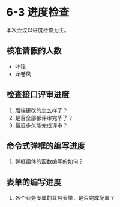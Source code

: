 # 6-3 进度检查

本次会议以进度检查为主。

## 核准请假的人数

- 叶铭
- 龙卷风

## 检查接口评审进度

1. 后端更改的怎么样了？
2. 是否全部都评审完毕了？
3. 最迟多久能完成评审？

## 命令式弹框的编写进度

1. 弹框组件的函数编写的如何？

## 表单的编写进度

1. 各个业务专属的业务表单，是否完成配置？
